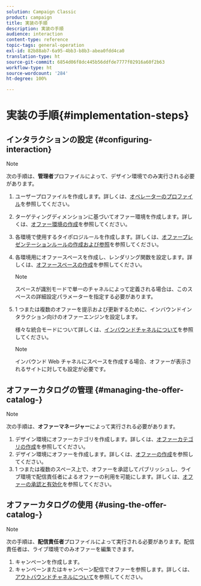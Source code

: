 ```yaml
---
solution: Campaign Classic
product: campaign
title: 実装の手順
description: 実装の手順
audience: interaction
content-type: reference
topic-tags: general-operation
exl-id: 82b88ab7-6a95-4bb3-b8b3-abea0fdd4ca0
translation-type: ht
source-git-commit: 6854d06f8dc445b56ddfde7777f02916a60f2b63
workflow-type: ht
source-wordcount: '284'
ht-degree: 100%

---
```


# 実装の手順{#implementation-steps}

## インタラクションの設定 {#configuring-interaction}

>[!NOTE]
>
>次の手順は、**管理者**&#x200B;プロファイルによって、デザイン環境でのみ実行される必要があります。

1. ユーザープロファイルを作成します。詳しくは、[オペレーターのプロファイル](../../interaction/using/operator-profiles.md)を参照してください。
1. ターゲティングディメンションに基づいてオファー環境を作成します。詳しくは、[オファー環境の作成](../../interaction/using/live-design-environments.md#creating-an-offer-environment)を参照してください。
1. 各環境で使用するタイポロジルールを作成します。詳しくは、[オファープレゼンテーションルールの作成および参照](../../interaction/using/managing-offer-presentation.md#creating-and-referencing-an-offer-presentation-rule)を参照してください。
1. 各環境用にオファースペースを作成し、レンダリング関数を設定します。詳しくは、[オファースペースの作成](../../interaction/using/creating-offer-spaces.md)を参照してください。

   >[!NOTE]
   >
   >スペースが識別モードで単一のチャネルによって定義される場合は、このスペースの詳細設定パラメーターを指定する必要があります。

1. 1 つまたは複数のオファーを提示および更新するために、インバウンドインタラクション向けのオファーエンジンを設定します。

   様々な統合モードについて詳しくは、[インバウンドチャネルについて](../../interaction/using/about-inbound-channels.md)を参照してください。

   >[!NOTE]
   >
   >インバウンド Web チャネルにスペースを作成する場合、オファーが表示されるサイトに対しても設定が必要です。

## オファーカタログの管理 {#managing-the-offer-catalog-}

>[!NOTE]
>
>次の手順は、**オファーマネージャー**&#x200B;によって実行される必要があります。

1. デザイン環境にオファーカテゴリを作成します。詳しくは、[オファーカテゴリの作成](../../interaction/using/creating-offer-categories.md)を参照してください。
1. デザイン環境にオファーを作成します。詳しくは、[オファーの作成](../../interaction/using/creating-an-offer.md)を参照してください。
1. 1 つまたは複数のスペース上で、オファーを承認してパブリッシュし、ライブ環境で配信責任者によるオファーの利用を可能にします。詳しくは、[オファーの承認と有効化](../../interaction/using/approving-and-activating-an-offer.md)を参照してください。

## オファーカタログの使用 {#using-the-offer-catalog-}

>[!NOTE]
>
>次の手順は、**配信責任者**&#x200B;プロファイルによって実行される必要があります。配信責任者は、ライブ環境でのみオファーを編集できます。

1. キャンペーンを作成します。
1. キャンペーンまたはキャンペーン配信でオファーを参照します。詳しくは、[アウトバウンドチャネルについて](../../interaction/using/about-outbound-channels.md)を参照してください。
